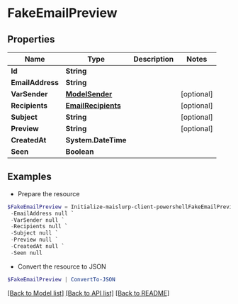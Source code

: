 # FakeEmailPreview
## Properties

Name | Type | Description | Notes
------------ | ------------- | ------------- | -------------
**Id** | **String** |  | 
**EmailAddress** | **String** |  | 
**VarSender** | [**ModelSender**](ModelSender) |  | [optional] 
**Recipients** | [**EmailRecipients**](EmailRecipients) |  | [optional] 
**Subject** | **String** |  | [optional] 
**Preview** | **String** |  | [optional] 
**CreatedAt** | **System.DateTime** |  | 
**Seen** | **Boolean** |  | 

## Examples

- Prepare the resource
```powershell
$FakeEmailPreview = Initialize-maislurp-client-powershellFakeEmailPreview  -Id null `
 -EmailAddress null `
 -VarSender null `
 -Recipients null `
 -Subject null `
 -Preview null `
 -CreatedAt null `
 -Seen null
```

- Convert the resource to JSON
```powershell
$FakeEmailPreview | ConvertTo-JSON
```

[[Back to Model list]](../README#documentation-for-models) [[Back to API list]](../README#documentation-for-api-endpoints) [[Back to README]](../README)

